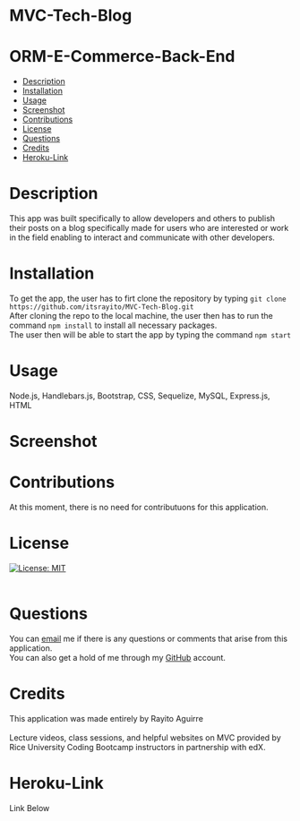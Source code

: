 # MVC-Tech-Blog
# ORM-E-Commerce-Back-End
- [Description](#description)
- [Installation](#installation)
- [Usage](#usage)
- [Screenshot](#screenshot)
- [Contributions](#contributions)
- [License](#license)
- [Questions](#license)
- [Credits](#credits)
- [Heroku-Link](#Heroku-Link)

# Description
This app was built specifically to allow developers and others to publish their posts on a blog specifically made for users who are interested or work in the field enabling to interact and communicate with other developers.<br>

# Installation
To get the app, the user has to firt clone the repository by typing `git clone https://github.com/itsrayito/MVC-Tech-Blog.git` <br>
After cloning the repo to the local machine, the user then has to run the command `npm install` to install all necessary packages. <br>
The user then will be able to start the app by typing the command `npm start` <br>

# Usage
Node.js, Handlebars.js, Bootstrap, CSS, Sequelize, MySQL, Express.js, HTML <br>

# Screenshot

# Contributions
At this moment, there is no need for contributuons for this application.<br>

# License
[![License: MIT](https://img.shields.io/badge/License-MIT-yellow.svg)](https://opensource.org/license/MIT) <br><br>

# Questions
You can [email](rayito.aguirre94@gmail.com) me if there is any questions or comments that arise from this application.<br>
You can also get a hold of me through my [GitHub](https://github.com/itsrayito) account.

# Credits
This application was made entirely by Rayito Aguirre <br><br>
Lecture videos, class sessions, and helpful websites on MVC provided by Rice University Coding Bootcamp instructors in partnership with edX.<br>

# Heroku-Link
Link Below <br>

